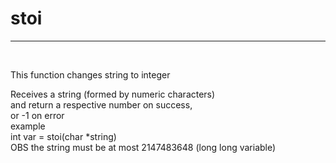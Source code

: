 <h1>stoi</h1>
<hr>
<br>
<p>This function changes string to integer</p>
  Receives a string (formed by numeric characters)<br>and return a respective number on success,<br> or -1 on error<br>
example<br>
int var = stoi(char *string)<br>
OBS the string must be at most 2147483648 (long long variable)<br>

